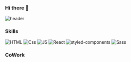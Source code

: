 ### Hi there 👋

![header](https://capsule-render.vercel.app/api?type=transparent&color=auto&height=300&section=header&text=Welcome&fontSize=90)


### Skills
![HTML](https://img.shields.io/badge/HTML-E34F26?style=flat-square&logo=HTML5&logoColor=white) ![Css](https://img.shields.io/badge/Css-1572B6?style=flat-square&logo=Css3&logoColor=white) ![JS](https://img.shields.io/badge/JavaScript-F7DF1E?style=flat-square&logo=JavaScript&logoColor=black) ![React](https://img.shields.io/badge/React-61DAFB?style=flat-square&logo=React&logoColor=white) ![styled-components](https://img.shields.io/badge/styled--components-DB7093?style=flat-square&logo=styled-components&logoColor=white) ![Sass](https://img.shields.io/badge/Sass-CC6699?style=flat-square&logo=Sass&logoColor=white) 

### CoWork